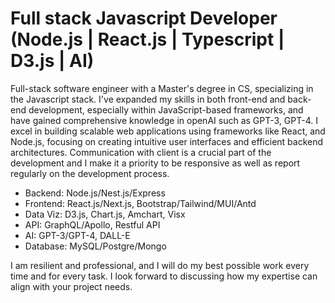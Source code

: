 # Full stack Javascript Developer (Node.js | React.js | Typescript | D3.js | AI)

Full-stack software engineer with a Master's degree in CS, specializing in the Javascript stack. I've expanded my skills in both front-end and back-end development, especially within JavaScript-based frameworks, and have gained comprehensive knowledge in openAI such as GPT-3, GPT-4. I excel in building scalable web applications using frameworks like React, and Node.js, focusing on creating intuitive user interfaces and efficient backend architectures.
Communication with client is a crucial part of the development and I make it a priority to be responsive as well as report regularly on the development process.

- Backend: 	    Node.js/Nest.js/Express
- Frontend: 	  React.js/Next.js, Bootstrap/Tailwind/MUI/Antd
- Data Viz:     D3.js, Chart.js, Amchart, Visx
- API: 		      GraphQL/Apollo, Restful API
- AI:           GPT-3/GPT-4, DALL-E
- Database:	    MySQL/Postgre/Mongo

I am resilient and professional, and I will do my best possible work every time and for every task. I look forward to discussing how my expertise can align with your project needs.
